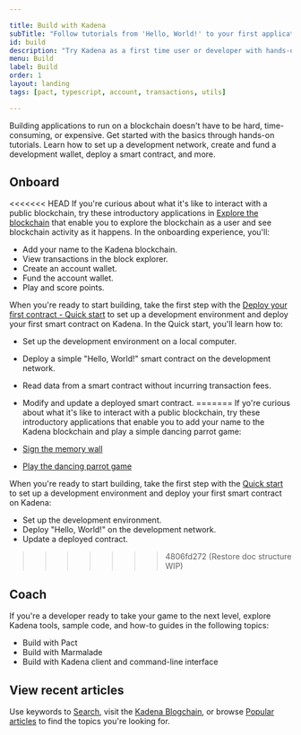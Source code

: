 ```yaml
---

title: Build with Kadena
subTitle: "Follow tutorials from 'Hello, World!' to your first application"
id: build
description: "Try Kadena as a first time user or developer with hands-on tutorials or follow your own path using sample code and how-to guides."
menu: Build
label: Build
order: 1
layout: landing
tags: [pact, typescript, account, transactions, utils]

---
```


Building applications to run on a blockchain doesn't have to be hard, time-consuming, or expensive. 
Get started with the basics through hands-on tutorials. 
Learn how to set up a development network, create and fund a development wallet, deploy a smart contract, and more. 

## Onboard

<<<<<<< HEAD
If you're curious about what it's like to interact with a public blockchain, try these introductory applications in [Explore the blockchain](/build/onboard) that enable you to explore the blockchain as a user and see blockchain activity as it happens.
In the onboarding experience, you'll:

- Add your name to the Kadena blockchain.
- View transactions in the block explorer.
- Create an account wallet.
- Fund the account wallet.
- Play and score points.

When you're ready to start building, take the first step with the [Deploy your first contract - Quick start](/quickstart) to set up a development environment and deploy your first smart contract on Kadena.
In the Quick start, you'll learn how to:

- Set up the development environment on a local computer.
- Deploy a simple "Hello, World!" smart contract on the development network.
- Read data from a smart contract without incurring transaction fees.
- Modify and update a deployed smart contract.
=======
If yo're curious about what it's like to interact with a public blockchain, try these introductory applications that enable you to add your name to the Kadena blockchain and play a simple dancing parrot game:

- [Sign the memory wall]()
- [Play the dancing parrot game]()

When you're ready to start building, take the first step with the [Quick start]() to set up a development environment and deploy your first smart contract on Kadena:

- Set up the development environment.
- Deploy "Hello, World!" on the development network.
- Update a deployed contract.
>>>>>>> 4806fd272 (Restore doc structure WIP)

## Coach

If you're a developer ready to take your game to the next level, explore Kadena tools, sample code, and how-to guides in the following topics:

- Build with Pact
- Build with Marmalade
- Build with Kadena client and command-line interface

## View recent articles

Use keywords to [Search](), visit the [Kadena Blogchain](https://www.kadena.io/blog), or browse [Popular articles]() to find the topics you're looking for.
